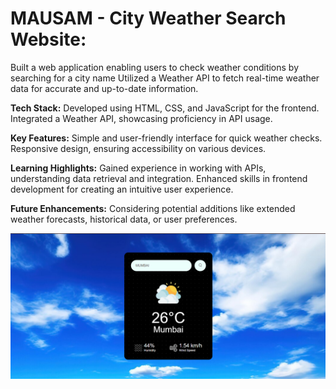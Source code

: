 # MAUSAM - City Weather Search Website:

Built a web application enabling users to check weather conditions by searching for a city name
Utilized a Weather API to fetch real-time weather data for accurate and up-to-date information.

**Tech Stack:**
Developed using HTML, CSS, and JavaScript for the frontend.
Integrated a Weather API, showcasing proficiency in API usage.

**Key Features:**
Simple and user-friendly interface for quick weather checks.
Responsive design, ensuring accessibility on various devices.

**Learning Highlights:**
Gained experience in working with APIs, understanding data retrieval and integration.
Enhanced skills in frontend development for creating an intuitive user experience.

**Future Enhancements:**
Considering potential additions like extended weather forecasts, historical data, or user preferences.

![image alt](https://github.com/PallaviShirsath23/CityWeatherWebsite/blob/e53530a1f4a9f3ab7cbdb8d411ca1f43593b41a8/Screenshot%202025-01-08%20235909.png)
